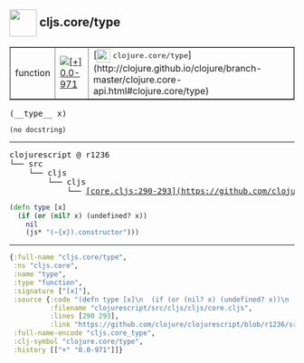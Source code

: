 ## <img width="48px" valign="middle" src="http://i.imgur.com/Hi20huC.png"> cljs.core/type

 <table border="1">
<tr>
<td>function</td>
<td><a href="https://github.com/cljsinfo/api-refs/tree/0.0-971"><img valign="middle" alt="[+] 0.0-971" src="https://img.shields.io/badge/+-0.0--971-lightgrey.svg"></a> </td>
<td>
[<img height="24px" valign="middle" src="http://i.imgur.com/1GjPKvB.png"> <samp>clojure.core/type</samp>](http://clojure.github.io/clojure/branch-master/clojure.core-api.html#clojure.core/type)
</td>
</tr>
</table>

 <samp>
(__type__ x)<br>
</samp>

```
(no docstring)
```

---

 <pre>
clojurescript @ r1236
└── src
    └── cljs
        └── cljs
            └── <ins>[core.cljs:290-293](https://github.com/clojure/clojurescript/blob/r1236/src/cljs/cljs/core.cljs#L290-L293)</ins>
</pre>

```clj
(defn type [x]
  (if (or (nil? x) (undefined? x))
    nil
    (js* "(~{x}).constructor")))
```


---

```clj
{:full-name "cljs.core/type",
 :ns "cljs.core",
 :name "type",
 :type "function",
 :signature ["[x]"],
 :source {:code "(defn type [x]\n  (if (or (nil? x) (undefined? x))\n    nil\n    (js* \"(~{x}).constructor\")))",
          :filename "clojurescript/src/cljs/cljs/core.cljs",
          :lines [290 293],
          :link "https://github.com/clojure/clojurescript/blob/r1236/src/cljs/cljs/core.cljs#L290-L293"},
 :full-name-encode "cljs.core_type",
 :clj-symbol "clojure.core/type",
 :history [["+" "0.0-971"]]}

```
